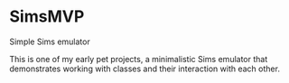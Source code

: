 # SimsMVP
Simple Sims emulator

This is one of my early pet projects, a minimalistic Sims emulator
that demonstrates working with classes and their
interaction with each other.

